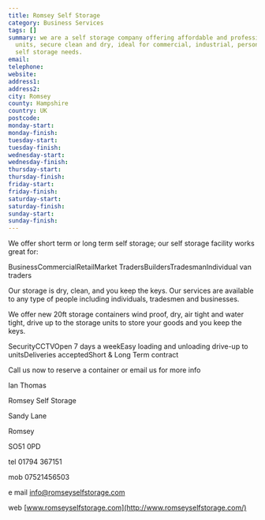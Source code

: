 ```yaml
---
title: Romsey Self Storage
category: Business Services
tags: []
summary: we are a self storage company offering affordable and professional self storage
  units, secure clean and dry, ideal for commercial, industrial, personal and domestic
  self storage needs.
email: 
telephone: 
website: 
address1: 
address2: 
city: Romsey
county: Hampshire
country: UK
postcode: 
monday-start: 
monday-finish: 
tuesday-start: 
tuesday-finish: 
wednesday-start: 
wednesday-finish: 
thursday-start: 
thursday-finish: 
friday-start: 
friday-finish: 
saturday-start: 
saturday-finish: 
sunday-start: 
sunday-finish: 
---
```

We offer short term or long term self storage; our self storage facility works great for:

BusinessCommercialRetailMarket TradersBuildersTradesmanIndividual van traders

Our storage is dry, clean, and you keep the keys. Our services are available to any type of people including individuals, tradesmen and businesses.

We offer new 20ft storage containers wind proof, dry, air tight and water tight, drive up to the storage units to store your goods and you keep the keys.

SecurityCCTVOpen 7 days a weekEasy loading and unloading drive-up to unitsDeliveries acceptedShort & Long Term contract

Call us now to reserve a container or email us for more info

Ian Thomas

Romsey Self Storage

Sandy Lane

Romsey

SO51 0PD

tel 01794 367151

mob 07521456503

e mail [info@romseyselfstorage.com](mailto:info@romseyselfstorage.com)

web [www.romseyselfstorage.com](http://www.romseyselfstorage.com/)

